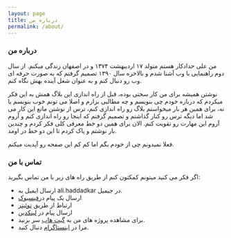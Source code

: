 ```yaml
---
layout: page
title: درباره من
permalink: /about/
---
```

### درباره من

من علی حدادکار هستم متولد ۱۷ اردیبهشت ۱۳۷۴ و در اصفهان زندگی میکنم. از سال دوم راهنمایی با وب آشنا شدم و بالاخره سال ۱۳۹۰ تصمیم گرفتم که به صورت حرفه ای وب رو دنبال کنم و به عنوان شغل آینده بهش نگاه کنم.

نوشتن همیشه برای من کار سختی بوده، قبل از راه اندازی این بلاگ همش به این فکر میکردم که درباره خودم چی بنویسم و چه مطالبی بزارم  و اصلا می تونم خوب بنویسم یا نه، برای همین هر بار میخواستم بلاگ رو راه اندازی کنم، ترس از نوشتن مانع این کار می شد اما دیگه ترس رو کنار گذاشتم و تصمیم گرفتم که اینجا رو راه اندازی کنم و آروم آروم این مهارت رو تقویت کنم. الان برای همین دو خط معرفی کلی فکر کردم و چندین بار نوشتم و پاک کردم تا این دو خط در اومد.

 فعلا نمیدونم چی از خودم بگم اما کم کم این صفحه رو آپدیت میکنم.


### تماس با من

اگر فکر می کنید میتونم کمکتون کنم از طریق راه های زیر با من تماس بگیرید:

+  ارسال ایمیل به ali.haddadkar در جیمیل.
+ ارسال یک پیام در[فیسبوک](http://facebook.com/ali.haddadkar)
+ ارتباط از طریق [توئیتر](http://twitter.com/ali_haddadkar)
+ ارسال پیام در [لینکدین](http://ir.linkedin.com/in/ali-haddadkar-6991a568)
+ برای مشاهده پروژه های من به [گیت هاب](http://github.com/alihaddadkar) سر بزنید.
+ مرا در [اینستاگرام](http://instagram.com/ali_haddadkar) دنبال کنید.
